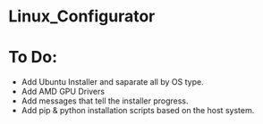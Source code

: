 # Linux_Configurator

# To Do:
  * Add Ubuntu Installer and saparate all by OS type.
  * Add AMD GPU Drivers
  * Add messages that tell the installer progress.
  * Add pip & python installation scripts based on the host system.
  

